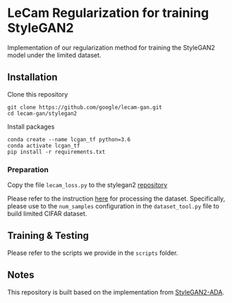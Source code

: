 # LeCam Regularization for training StyleGAN2

Implementation of our regularization method for training the StyleGAN2 model
under the limited dataset.

## Installation

Clone this repository
```
git clone https://github.com/google/lecam-gan.git
cd lecam-gan/stylegan2
```

Install packages
```
conda create --name lcgan_tf python=3.6
conda activate lcgan_tf
pip install -r requirements.txt
```

### Preparation
Copy the file `lecam_loss.py` to the stylegan2 [repository]((https://github.com/NVlabs/stylegan2-ada))

Please refer to the instruction [here](https://github.com/NVlabs/stylegan2-ada) for processing the dataset.
Specifically, please use to the `num_samples` configuration in the
`dataset_tool.py` file to build limited CIFAR dataset.

## Training & Testing
Please refer to the scripts we provide in the `scripts` folder.

## Notes
This repository is built based on the implementation from [StyleGAN2-ADA](https://github.com/NVlabs/stylegan2-ada).
